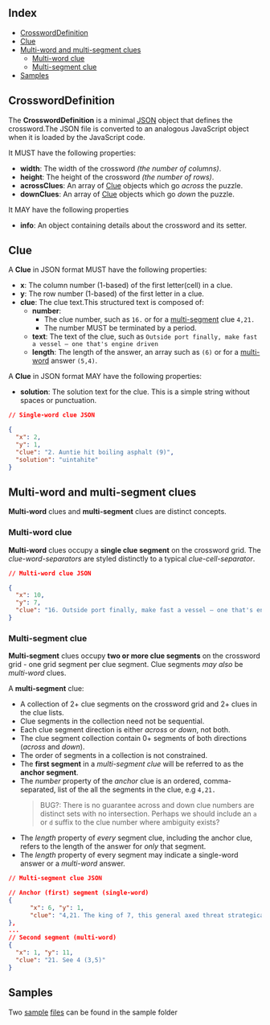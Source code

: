 ## Index <!-- omit from toc -->

- [CrosswordDefinition](#crossworddefinition)
- [Clue](#clue)
- [Multi-word and multi-segment clues](#multi-word-and-multi-segment-clues)
  - [Multi-word clue](#multi-word-clue)
  - [Multi-segment clue](#multi-segment-clue)
- [Samples](#samples)

## CrosswordDefinition

The **CrosswordDefinition** is a minimal [JSON][6] object that defines the
crossword.The JSON file is converted to an analogous JavaScript object when it is loaded by the JavaScript code.

It MUST have the following properties:

- **width**: The width of the crossword _(the number of columns)_.
- **height**: The height of the crossword _(the number of rows)_.
- **acrossClues**: An array of [Clue][1] objects which go _across_ the puzzle.
- **downClues**: An array of [Clue][1] objects which go _down_ the puzzle.

It MAY have the following properties

- **info**: An object containing details about the crossword and its setter.

## Clue

A **Clue** in JSON format MUST have the following properties:

- **x**: The column number (1-based) of the first letter(cell) in a clue.
- **y**: The row number (1-based) of the first letter in a clue.
- **clue**: The clue text.This structured text is composed of:
  - **number**:
    - The clue number, such as `16.` or for a [multi-segment][3] clue `4,21.`
    - The number MUST be terminated by a period.
  - **text**: The text of the clue, such as `Outside port finally, make fast a vessel – one that's engine driven`
  - **length**: The length of the answer, an array such as `(6)` or for a [multi-word][4] answer `(5,4)`.

A **Clue** in JSON format MAY have the following properties:

- **solution**: The solution text for the clue. This is a simple string without spaces or punctuation.

```json
// Single-word clue JSON

{
  "x": 2,
  "y": 1,
  "clue": "2. Auntie hit boiling asphalt (9)",
  "solution": "uintahite"
}
```

## Multi-word and multi-segment clues

**Multi-word** clues and **multi-segment** clues are distinct concepts.

### Multi-word clue

**Multi-word** clues occupy a **single clue segment** on the crossword grid. The _clue-word-separators_ are styled distinctly to a typical _clue-cell-separator_.

```json
// Multi-word clue JSON

{
  "x": 10,
  "y": 7,
  "clue": "16. Outside port finally, make fast a vessel – one that's engine driven (5,4)"
}
```

### Multi-segment clue

**Multi-segment** clues occupy **two or more clue segments** on the crossword grid - one grid segment per clue segment. Clue segments _may also_ be _multi-word_ clues.

A **multi-segment** clue:

- A collection of 2+ clue segments on the crossword grid and 2+ clues in the clue lists.
- Clue segments in the collection need not be sequential.
- Each clue segment direction is either _across_ or _down_, not both.
- The clue segment collection contain 0+ segments of both directions (_across_ and _down_).
- The order of segments in a collection is not constrained.
- The **first segment** in a _multi-segment clue_ will be referred to as the **anchor segment**.
- The _number_ property of the _anchor_ clue is an ordered, comma-separated, list of the all the segments in the clue, e.g `4,21.`
  > BUG?: There is no guarantee across and down clue numbers are distinct sets with no intersection. Perhaps we should include an `a` or `d` suffix to the clue number where ambiguity exists?
- The _length_ property of _every_ segment clue, including the anchor clue, refers to the length of the answer for _only_ that segment.
- The _length_ property of every segment may indicate a single-word answer or a _multi-word_ answer.

```json
// Multi-segment clue JSON

// Anchor (first) segment (single-word)
{
      "x": 6, "y": 1,
      "clue": "4,21. The king of 7, this general axed threat strategically (9)"
},
...
// Second segment (multi-word)
{
  "x": 1, "y": 11,
  "clue": "21. See 4 (3,5)"
}
```

## Samples

Two [sample][2] [files][5] can be found in the sample folder

[1]: #clue
[2]: ../sample/crosswords/alberich_4.json
[3]: #multi-segment-clue
[4]: #multi-word-and-multi-segment
[5]: ../sample/crosswords/guardian_quiptic_89.json
[6]: https://www.w3schools.com/whatis/whatis_json.asp
